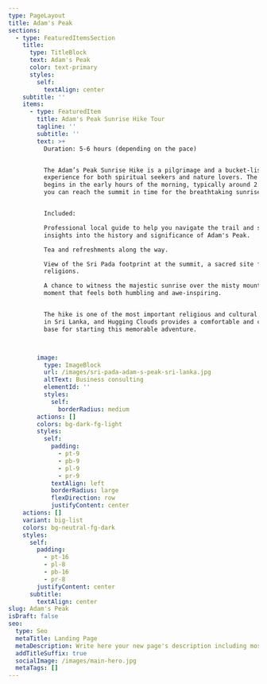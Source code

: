 ```yaml
---
type: PageLayout
title: Adam's Peak
sections:
  - type: FeaturedItemsSection
    title:
      type: TitleBlock
      text: Adam's Peak
      color: text-primary
      styles:
        self:
          textAlign: center
    subtitle: ''
    items:
      - type: FeaturedItem
        title: Adam's Peak Sunrise Hike Tour
        tagline: ''
        subtitle: ''
        text: >+
          Duration: 5-6 hours (depending on the pace)


          The Adam’s Peak Sunrise Hike is a pilgrimage and a bucket-list
          experience for both spiritual seekers and nature lovers. The hike
          begins in the early hours of the morning, typically around 2:00 AM, so
          you can reach the summit in time for the breathtaking sunrise.


          Included:

          Professional local guide to help you navigate the trail and share
          insights into the history and significance of Adam's Peak.

          Tea and refreshments along the way.

          View of the Sri Pada footprint at the summit, a sacred site for many
          religions.

          A chance to witness the majestic sunrise over the misty mountains, a
          moment that feels both humbling and awe-inspiring.


          The hike is one of the most important religious and cultural journeys
          in Sri Lanka, and Hugging Clouds provides a comfortable and convenient
          base for starting this memorable adventure.



        image:
          type: ImageBlock
          url: /images/sri-pada-adam-s-peak-sri-lanka.jpg
          altText: Business consulting
          elementId: ''
          styles:
            self:
              borderRadius: medium
        actions: []
        colors: bg-dark-fg-light
        styles:
          self:
            padding:
              - pt-9
              - pb-9
              - pl-9
              - pr-9
            textAlign: left
            borderRadius: large
            flexDirection: row
            justifyContent: center
    actions: []
    variant: big-list
    colors: bg-neutral-fg-dark
    styles:
      self:
        padding:
          - pt-16
          - pl-8
          - pb-16
          - pr-8
        justifyContent: center
      subtitle:
        textAlign: center
slug: Adam's Peak
isDraft: false
seo:
  type: Seo
  metaTitle: Landing Page
  metaDescription: Write here your new page's description including most relevant keywords.
  addTitleSuffix: true
  socialImage: /images/main-hero.jpg
  metaTags: []
---
```

